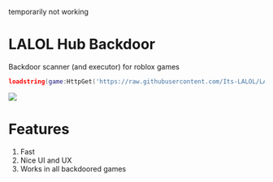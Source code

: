 temporarily not working

# LALOL Hub Backdoor
Backdoor scanner (and executor) for roblox games

```lua
loadstring(game:HttpGet('https://raw.githubusercontent.com/Its-LALOL/LALOL-Hub/main/Backdoor-Scanner/script'))()
```

![](https://raw.githubusercontent.com/Its-LALOL/LALOL-Hub/main/Backdoor-Scanner/image.png)

# Features
1. Fast 
2. Nice UI and UX
3. Works in all backdoored games
